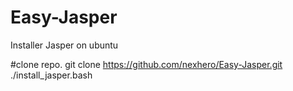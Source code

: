 # Easy-Jasper
Installer Jasper on ubuntu

#clone repo.
git clone https://github.com/nexhero/Easy-Jasper.git
./install_jasper.bash
